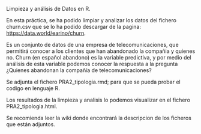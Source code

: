 Limpieza y análisis de Datos en R.

En esta práctica, se ha podido limpiar y analizar los datos del fichero churn.csv que se lo ha podido descargar de la pagina: https://data.world/earino/churn.

Es un conjunto de datos de una empresa de telecomunicaciones, que permitirá conocer a los clientes que han abandonado la compañia y quienes no. Churn (en español abandono) es la variable predictiva, y por medio del análisis de esta variable podemos conocer  la respuesta a la pregunta ¿Quienes abandonan la compañía de telecomunicaciones?

Se adjunta el fichero PRA2_tipologia.rmd; para que se pueda probar el codigo en lenguaje R.

Los resultados de la limpieza y analisis lo podemos visualizar en el fichero PRA2_tipologia.html.

Se recomienda leer la wiki donde encontrará la descripcion de los ficheros que están adjuntos.


